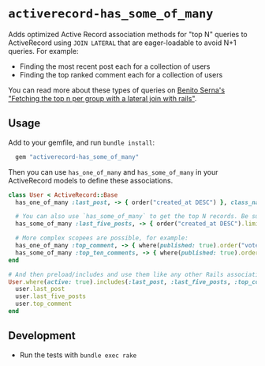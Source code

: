 # `activerecord-has_some_of_many`

Adds optimized Active Record association methods for "top N" queries to ActiveRecord using `JOIN LATERAL` that are eager-loadable to avoid N+1 queries. For example:

- Finding the most recent post each for a collection of users
- Finding the top ranked comment each for a collection of users

You can read more about these types of queries on [Benito Serna's "Fetching the top n per group with a lateral join with rails"](https://bhserna.com/fetching-the-top-n-per-group-with-a-lateral-join-with-rails.html).

## Usage

Add to your gemfile, and run `bundle install`:

```ruby
  gem "activerecord-has_some_of_many"
```

Then you can use `has_one_of_many` and `has_some_of_many` in your ActiveRecord models to define these associations.

```ruby
class User < ActiveRecord::Base
  has_one_of_many :last_post, -> { order("created_at DESC") }, class_name: "Post"

  # You can also use `has_some_of_many` to get the top N records. Be sure to add a limit to the scope.
  has_some_of_many :last_five_posts, -> { order("created_at DESC").limit(5) }, class_name: "Post"

  # More complex scopees are possible, for example:
  has_one_of_many :top_comment, -> { where(published: true).order("votes_count DESC") }, class_name: "Comment"
  has_some_of_many :top_ten_comments, -> { where(published: true).order("votes_count DESC").limit(10) }, class_name: "Comment"
end

# And then preload/includes and use them like any other Rails association:
User.where(active: true).includes(:last_post, :last_five_posts, :top_comment).each do |user|
  user.last_post
  user.last_five_posts
  user.top_comment
end
```

## Development

- Run the tests with `bundle exec rake`
